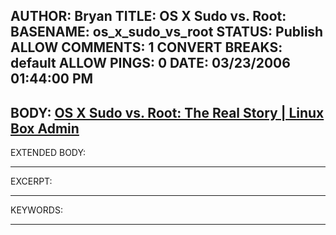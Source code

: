 AUTHOR: Bryan
TITLE: OS X Sudo vs. Root:
BASENAME: os_x_sudo_vs_root
STATUS: Publish
ALLOW COMMENTS: 1
CONVERT BREAKS: __default__
ALLOW PINGS: 0
DATE: 03/23/2006 01:44:00 PM
-----
BODY:
<a title="OS X Sudo vs. Root: The Real Story | Linux Box Admin" href="http://linuxboxadmin.com/articles/sudo-vs-root.php">OS X Sudo vs. Root: The Real Story | Linux Box Admin</a>
-----
EXTENDED BODY:

-----
EXCERPT:

-----
KEYWORDS:

-----


